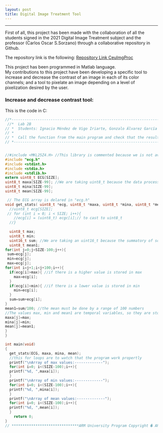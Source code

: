 ```yaml
---
layout: post
title: Digital Image Treatment Tool
---
```

*****
First of all, this project has been made with the collaboration of all the students signed in the 2021 Digital Image Treatment 
subject and the professor (Carlos Oscar S.Sorzano) through a collaborative repository in Github.  

The repository link is the following: [Repository Link CeuImgProc](https://github.com/cossorzano/CEUImgProc)

This project has been programmed in Matlab language.  
My contributions to this project have been developing a specific tool to increase and decrease the contrast of an image in each
of its color channels; and a tool to pixelate an image depending on a level of pixelization desired by the user.

### Increase and decrease contrast tool:

This is the code in C:

```c
//*----------------------------------------------------------------------------------------------------------------------------------------
 //*  Lab 2B
// *  Students: Ignacio Méndez de Vigo Iriarte, Gonzalo Álvarez García & Jaime Bermejo Torres
// *
// *  Call the function from the main program and check that the result is correct
// *----------------------------------------------------------------------------------------------------------------------------------------/


//#include <MKL25Z4.H> //This library is commented because we is not available.
#include "ecg.h"
#include <stdint.h>
#include <stdio.h>
#include <stdlib.h>
extern uint8_t ECG[SIZE];
uint8_t maxa[SIZE-99]; //We are taking uint8_t because the data processing don't overflow 255
uint8_t mina[SIZE-99];
uint8_t mean[SIZE-99];

 // The ECG array is delared in "ecg.h"
void get_stats( uint8_t *ecg, uint8_t *maxa, uint8_t *mina, uint8_t *mean){ //is passed an array of chars 
  //uint8_t ecg[SIZE];
 // for (int i = 0; i < SIZE; i++){
    //ecg[i] = (uint8_t) ecgc[i];// to cast to uint8_t 
  //}
  
  uint8_t max;
  uint8_t min;
  uint16_t sum; //We are taking an uint16_t because the summatory of some values can be higher than 255
  uint8_t mean1;
for(int j=0;j<SIZE-100;j++){
 sum=ecg[j];  
 min=ecg[j];
 max=ecg[j];
for(int i=j+1;i<j+100;i++){
  if(ecg[i]>max){ //if there is a higher value is stored in max
    max=ecg[i];
  }
  if(ecg[i]<min){ //if there is a lower value is stored in min
    min=ecg[i];
  }
  sum=sum+ecg[i];
}
mean1=sum/100; //the mean must be done by a range of 100 numbers
//The values max, min and mean1 are temporal variables, so they are stored in the arrays of maxa mina and mean
maxa[j]=max;
mina[j]=min;
mean[j]=mean1;
}
}

int main(void)
{
  get_stats(ECG, maxa, mina, mean);
  //this for loops are to watch that the program work propertly
  printf("\nArray of max values:-------------");
  for(int i=0; i<(SIZE-100);i++){
  printf("%d, ",maxa[i]);
  }
  printf("\nArray of min values:-------------");
  for(int i=0; i<(SIZE-100);i++){
  printf("%d, ",mina[i]);
  }
  printf("\nArray of mean values:-------------");
  for(int i=0; i<(SIZE-100);i++){
  printf("%d, ",mean[i]);
  }
	return 0;
}
// *******************************ARM University Program Copyright � ARM Ltd 2013*************************************
```